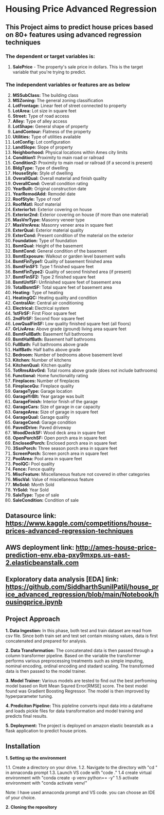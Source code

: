 # Housing Price Advanced Regression
## This Project aims to predict house prices based on 80+ features using advanced regression techniques 

### The dependent or target variables is:
1. **SalePrice** - The property's sale price in dollars. This is the target variable that you're trying to predict.

### The independent variables or features are as below
2. **MSSubClass:** The building class
3. **MSZoning:** The general zoning classification
4. **LotFrontage:** Linear feet of street connected to property
5. **LotArea:** Lot size in square feet
6. **Street:** Type of road access
7. **Alley:** Type of alley access
8. **LotShape:** General shape of property
9. **LandContour:** Flatness of the property
10. **Utilities:** Type of utilities available
11. **LotConfig:** Lot configuration
12. **LandSlope:** Slope of property
13. **Neighborhood:** Physical locations within Ames city limits
14. **Condition1:** Proximity to main road or railroad
14. **Condition2:** Proximity to main road or railroad (if a second is present)
15. **BldgType:** Type of dwelling
16. **HouseStyle:** Style of dwelling
17. **OverallQual:** Overall material and finish quality
18. **OverallCond:** Overall condition rating
20. **YearBuilt:** Original construction date
21. **YearRemodAdd:** Remodel date
22. **RoofStyle:** Type of roof
23. **RoofMatl:** Roof material
24. **Exterior1st:** Exterior covering on house
25. **Exterior2nd:** Exterior covering on house (if more than one material)
26. **MasVnrType:** Masonry veneer type
27. **MasVnrArea:** Masonry veneer area in square feet
28. **ExterQual:** Exterior material quality
29. **ExterCond:** Present condition of the material on the exterior
30. **Foundation:** Type of foundation
31. **BsmtQual:** Height of the basement
32. **BsmtCond:** General condition of the basement
33. **BsmtExposure:** Walkout or garden level basement walls
34. **BsmtFinType1:** Quality of basement finished area
35. **BsmtFinSF1:** Type 1 finished square feet
36. **BsmtFinType2:** Quality of second finished area (if present)
37. **BsmtFinSF2:** Type 2 finished square feet
38. **BsmtUnfSF:** Unfinished square feet of basement area
39. **TotalBsmtSF:** Total square feet of basement area
40.  **Heating:** Type of heating
41. **HeatingQC:** Heating quality and condition
42. **CentralAir:** Central air conditioning
43. **Electrical:** Electrical system
44. **1stFlrSF:** First Floor square feet
45. **2ndFlrSF:** Second floor square feet
46. **LowQualFinSF:** Low quality finished square feet (all floors)
47. **GrLivArea:** Above grade (ground) living area square feet
48. **BsmtFullBath:** Basement full bathrooms
49. **BsmtHalfBath:** Basement half bathrooms
50. **FullBath:** Full bathrooms above grade
51. **HalfBath:** Half baths above grade
52. **Bedroom:** Number of bedrooms above basement level
53. **Kitchen:** Number of kitchens
54. **KitchenQual:** Kitchen quality
55. **TotRmsAbvGrd:** Total rooms above grade (does not include bathrooms)
56. **Functional:** Home functionality rating
57. **Fireplaces:** Number of fireplaces
58. **FireplaceQu:** Fireplace quality
59. **GarageType:** Garage location
60. **GarageYrBlt:** Year garage was built
61. **GarageFinish:** Interior finish of the garage
62. **GarageCars:** Size of garage in car capacity
63. **GarageArea:** Size of garage in square feet
64. **GarageQual:** Garage quality
65. **GarageCond:** Garage condition
66. **PavedDrive:** Paved driveway
67. **WoodDeckSF:** Wood deck area in square feet
68. **OpenPorchSF:** Open porch area in square feet
69. **EnclosedPorch:** Enclosed porch area in square feet
70. **3SsnPorch:** Three season porch area in square feet
71. **ScreenPorch:** Screen porch area in square feet
72. **PoolArea:** Pool area in square feet
73. **PoolQC:** Pool quality
74. **Fence:** Fence quality
75. **MiscFeature:** Miscellaneous feature not covered in other categories
76. **MiscVal:** Value of miscellaneous feature
77. **MoSold:** Month Sold
78. **YrSold:** Year Sold
79. **SaleType:** Type of sale
80. **SaleCondition:** Condition of sale

## Datasource link: https://www.kaggle.com/competitions/house-prices-advanced-regression-techniques

## AWS deployment link: http://ames-house-price-prediction-env.eba-pxy9mxps.us-east-2.elasticbeanstalk.com

## Exploratory data analysis [EDA] link: https://github.com/SiddharthSunilPatil/house_price_advanced_regression/blob/main/Notebook/housingprice.ipynb

## Project Approach

**1. Data Ingestion:** In this phase, both test and train dataset are read from csv file. Since both train set and test set contain missing values, data is first concatenated and prepared for analysis.

**2. Data Transformation:** The concatenated data is then passed through a column transformer pipeline. Based on the variable the transformer performs various preprocessing treatments such as simple imputing, nominal encoding, ordinal encoding and stadard scaling. The transformed data is then passed to the model trainer.

**3. Model Trainer:** Various models are tested to find out the best perfroming model based on Rott Mean Squred Error[RMSE] score. The best model found was Gradient Boosting Regressor. The model is then improved by hyperparameter tuning.

**4. Prediciton Pipeline:** This pipleline converts input data into a dataframe and loads pickle files for data transformation and model training and predicts final results.

**5. Deployment:** The project is deployed on amazon elastic beanstalk as a flask application to predict house prices.

## Installation

**1. Setting up the environment**

1.1. Create a directory on your drive.
1.2. Navigate to the directory with "cd <directory path>" in annaconda prompt
1.3. Launch VS code with "code ."
1.4 create virtual environment with "conda create -p venv python==<version> -y"
1.5 activate environment with "conda activate venv/"

Note: I have used annaconda prompt and VS code. you can choose an IDE of your choice.

**2. Cloning the repository**






